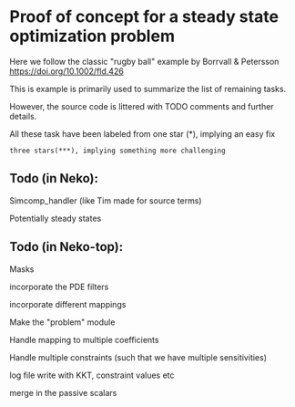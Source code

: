 # Proof of concept for a steady state optimization problem

Here we follow the classic "rugby ball" example by Borrvall & Petersson
https://doi.org/10.1002/fld.426



This is example is primarily used to summarize the list of remaining tasks.

However, the source code is littered with TODO comments and further details.

All these task have been labeled from 
	one star (*), implying an easy fix

	three stars(***), implying something more challenging

## Todo (in Neko):


 Simcomp_handler (like Tim made for source terms)

Potentially steady states


## Todo (in Neko-top):

Masks

incorporate the PDE filters


incorporate different mappings

Make the "problem" module

Handle mapping to multiple coefficients 

Handle multiple constraints (such that we have multiple sensitivities)

log file write with KKT, constraint values etc

merge in the passive scalars

